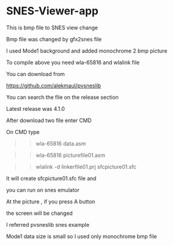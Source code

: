 # SNES-Viewer-app 

This is bmp file to SNES view change 

Bmp file was changed by gfx2snes file 



I used Mode1 background and added monochrome 2 bmp picture 

To compile above you need wla-65816 and wlalink file 

You can download from 

https://github.com/alekmaul/pvsneslib 

You can search the file on the release section 

Latest release was 4.1.0 

After download two file enter CMD 

On CMD type 

>> wla-65816 data.asm 

>> wla-65816 picturefile01.asm

>> wlalink -d linkerfile01.prj sfcpicture01.sfc 

It will create sfcpicture01.sfc file and 

you can run on snes emulator 

At the picture , if you press A button 

the screen will be changed  

I referred pvsneslib snes example 

Mode1 data size is small so I used only monochrome bmp file 




